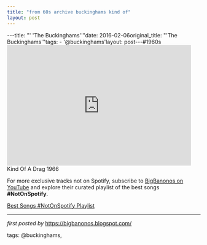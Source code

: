 ```yaml
---
title: "from 60s archive buckinghams kind of"
layout: post
---
```

---title: "' 'The Buckinghams''"date: 2016-02-06original_title: "'The Buckinghams'"tags:  - '@buckinghams'layout: post---#1960s <br /><iframe width="95%" height="315" src="https://www.youtube.com/embed/luqF2qL47JE?list=PLtuNtuTatqI3X01zTqiujiaUhFaK1PjKA" frameborder="0" allowfullscreen></iframe> <br />Kind Of A Drag 1966<!--Subscribe and Playlist Links--><div>    <p>For more exclusive tracks not on Spotify, subscribe to <a href="https://www.youtube.com/@BigBanonos" target="_blank">BigBanonos on YouTube</a> and explore their curated playlist of the best songs <strong>#NotOnSpotify</strong>.</p>    <p><a href="https://www.youtube.com/playlist?list=PLtuNtuTatqI0kFahUCbtbfenC_ET5O_tr" target="_blank">Best Songs #NotOnSpotify Playlist<br /></a></p></div><hr /><p><em>first posted by</em> <a href="https://bigbanonos.blogspot.com/" rel="noopener" target="_new">https://bigbanonos.blogspot.com/</a></p><p>tags: @buckinghams,</p>